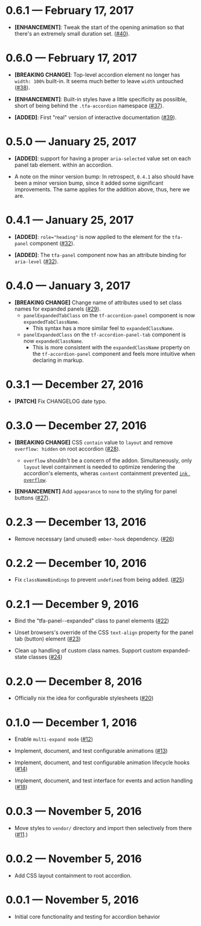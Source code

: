 # 0.6.1 &mdash; February 17, 2017

- **[ENHANCEMENT]**: Tweak the start of the opening animation so that 
there's an extremely small duration set. ([#40](https://github.com/Ticketfly/ember-ticketfly-accordion/pull/40])).


# 0.6.0 &mdash; February 17, 2017

- **[BREAKING CHANGE]**: Top-level accordion element no longer has `width: 100%` built-in.
It seems much better to leave `width` untouched ([#38](https://github.com/Ticketfly/ember-ticketfly-accordion/pull/38])).

- **[ENHANCEMENT]**: Built-in styles have a little specificity as possilble, short of being behind 
the `.tfa-accordion` namespace ([#37](https://github.com/Ticketfly/ember-ticketfly-accordion/pull/37])).

- **[ADDED]**: First "real" version of interactive documentation ([#39](https://github.com/Ticketfly/ember-ticketfly-accordion/pull/39])).


# 0.5.0 &mdash; January 25, 2017

- **[ADDED]**: support for having a proper `aria-selected` value set on each panel tab element.
within an accordion.

- A note on the minor version bump: In retrospect, `0.4.1` also should have been a minor version bump,
since it added some significant improvements. The same applies for the addition above, thus,
here we are.


# 0.4.1 &mdash; January 25, 2017

- **[ADDED]**: `role="heading"` is now applied to the element for the `tfa-panel` component ([#32](https://github.com/Ticketfly/ember-ticketfly-accordion/pull/32])).

- **[ADDED]**: The `tfa-panel` component now has an attribute binding for `aria-level` ([#32](https://github.com/Ticketfly/ember-ticketfly-accordion/pull/32])).


# 0.4.0 &mdash; January 3, 2017

- **[BREAKING CHANGE]** Change name of attributes used to set class names for expanded panels ([#29](https://github.com/Ticketfly/ember-ticketfly-accordion/pull/29])).
  + `panelExpandedTabClass` on the `tf-accordion-panel` component is now `expandedTabClassName`.
    + This syntax has a more similar feel to `expandedClassName`.
  + `panelExpandedClass` on the `tf-accordion-panel-tab` component is now `expandedClassName`.
    + This is more consistent with the `expandedClassName` property on the `tf-accordion-panel` component
    and feels more intuitive when declaring in markup.


# 0.3.1 &mdash; December 27, 2016

- **[PATCH]** Fix CHANGELOG date typo.


# 0.3.0 &mdash; December 27, 2016

- **[BREAKING CHANGE]** CSS `contain` value to `layout` and remove `overflow: hidden` 
on root accordion ([#28](https://github.com/Ticketfly/ember-ticketfly-accordion/pull/28])).
  + `overflow` shouldn't be a concern of the addon. Simultaneously, only `layout` level
  containment is needed to optimize rendering the accordion's elements, wheras `content` containment
  prevented [`ink overflow`](https://drafts.csswg.org/css-overflow-3/#ink-overflow).

- **[ENHANCEMENT]** Add `appearance` to `none` to the styling for panel buttons ([#27](https://github.com/Ticketfly/ember-ticketfly-accordion/pull/27])). 


# 0.2.3 &mdash; December 13, 2016

- Remove necessary (and unused) `ember-hook` dependency. ([#26](https://github.com/Ticketfly/ember-ticketfly-accordion/pull/26]))


# 0.2.2 &mdash; December 10, 2016

- Fix `classNameBindings` to prevent `undefined` from being added. ([#25](https://github.com/Ticketfly/ember-ticketfly-accordion/pull/25]))


# 0.2.1 &mdash; December 9, 2016

- Bind the "tfa-panel--expanded" class to panel elements ([#22](https://github.com/Ticketfly/ember-ticketfly-accordion/pull/22]))

- Unset browsers's override of the CSS `text-align` property 
  for the panel tab (button) element ([#23](https://github.com/Ticketfly/ember-ticketfly-accordion/pull/23]))

- Clean up handling of custom class names. Support custom expanded-state classes ([#24](https://github.com/Ticketfly/ember-ticketfly-accordion/pull/24]))


# 0.2.0 &mdash; December 8, 2016

- Officially nix the idea for configurable stylesheets ([#20](https://github.com/Ticketfly/ember-ticketfly-accordion/pull/20]))


# 0.1.0 &mdash; December 1, 2016

- Enable `multi-expand mode` ([#12](https://github.com/Ticketfly/ember-ticketfly-accordion/pull/12))

- Implement, document, and test configurable animations ([#13](https://github.com/Ticketfly/ember-ticketfly-accordion/pull/13))

- Implement, document, and test configurable animation lifecycle hooks ([#14](https://github.com/Ticketfly/ember-ticketfly-accordion/pull/14))

- Implement, document, and test interface for events and action handling ([#18](https://github.com/Ticketfly/ember-ticketfly-accordion/pull/18))


# 0.0.3 &mdash; November 5, 2016

- Move styles to `vendor/` directory and import then
selectively from there ([#11](https://github.com/Ticketfly/ember-ticketfly-accordion/pull/11).)


# 0.0.2 &mdash; November 5, 2016

- Add CSS layout containment to root accordion. 


# 0.0.1 &mdash; November 5, 2016

- Initial core functionality and testing for accordion behavior
